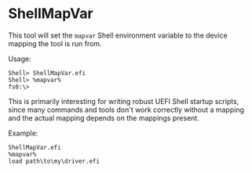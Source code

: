 # ShellMapVar

This tool will set the `mapvar` Shell environment
variable to the device mapping the tool is run
from.

Usage:

    Shell> ShellMapVar.efi
    Shell> %mapvar%
    fs0:\>

This is primarily interesting for writing
robust UEFI Shell startup scripts, since many
commands and tools don't work correctly without
a mapping and the actual mapping depends on the
mappings present.

Example:

    ShellMapVar.efi
    %mapvar%
    load path\to\my\driver.efi
